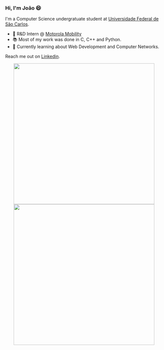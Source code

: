 ### Hi, I'm João 😄 
I'm a Computer Science undergratuate student at [Universidade Federal de São Carlos](https://www2.ufscar.br/).

- 💼  R&D Intern @ [Motorola Mobility](http://motorola.com/)
- 📚  Most of my work was done in C, C++ and Python.
- 📓  Currently learning about Web Development and Computer Networks.

Reach me out on [Linkedin](https://www.linkedin.com/in/joaovicmendes/).

<center>
  <img width="450px" src="https://github-readme-stats.vercel.app/api/top-langs/?username=joaovicmendes&hide=html,tex,Jupyter Notebook, java&layout=compact&theme=buefy"/>
  <img width="450px" src="https://github-readme-stats.vercel.app/api?username=joaovicmendes&theme=buefy"/>
</center>

<!--
**joaovicmendes/joaovicmendes** is a ✨ _special_ ✨ repository because its `README.md` (this file) appears on your GitHub profile.

Here are some ideas to get you started:

- 🔭 I’m currently working on ...
- 🌱 I’m currently learning ...
- 👯 I’m looking to collaborate on ...
- 🤔 I’m looking for help with ...
- 💬 Ask me about ...
- 📫 How to reach me: ...
- 😄 Pronouns: ...
- ⚡ Fun fact: ...
-->
